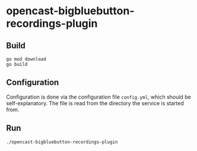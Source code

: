 # opencast-bigbluebutton-recordings-plugin

## Build

```
go mod download
go build
```

## Configuration

Configuration is done via the configuration file `config.yml`, which should be self-explanatory.
The file is read from the directory the service is started from.

## Run

```
./opencast-bigbluebutton-recordings-plugin
```
